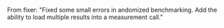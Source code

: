 From fixer: "Fixed some small errors in andomized benchmarking. Add the ability to load multiple results  into a measurement call."